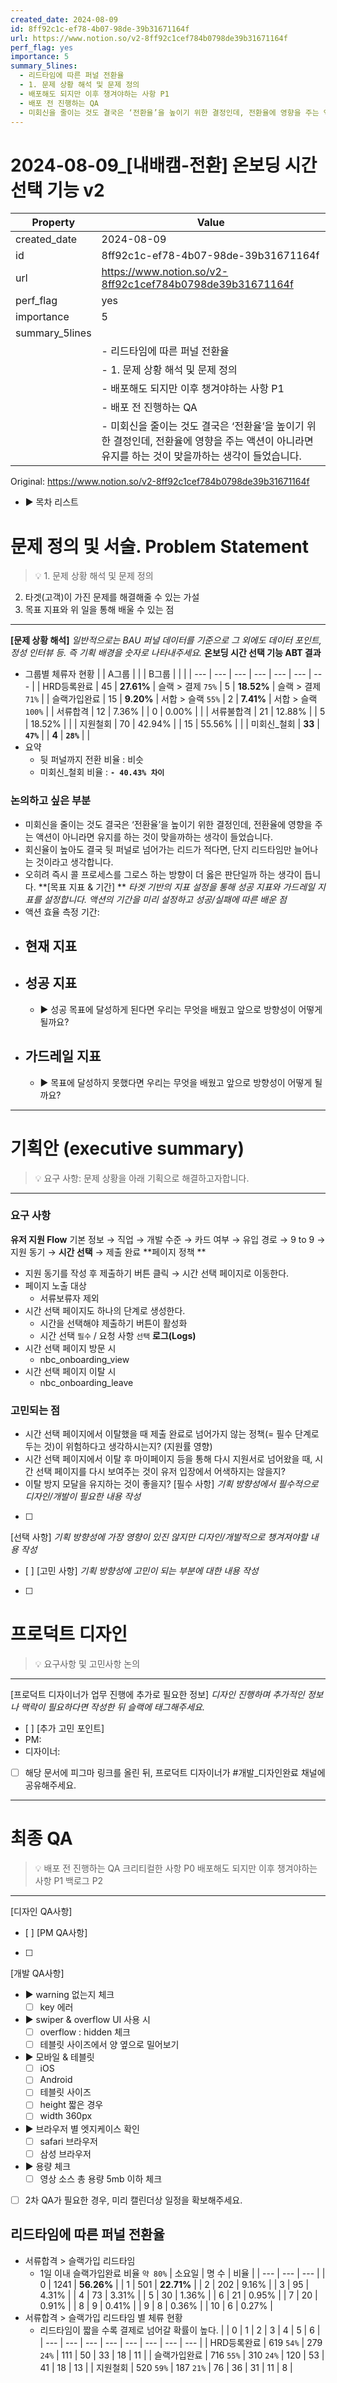 ```yaml
---
created_date: 2024-08-09
id: 8ff92c1c-ef78-4b07-98de-39b31671164f
url: https://www.notion.so/v2-8ff92c1cef784b0798de39b31671164f
perf_flag: yes
importance: 5
summary_5lines:
  - 리드타임에 따른 퍼널 전환율
  - 1. 문제 상황 해석 및 문제 정의
  - 배포해도 되지만 이후 챙겨야하는 사항 P1
  - 배포 전 진행하는 QA
  - 미회신을 줄이는 것도 결국은 ‘전환율’을 높이기 위한 결정인데, 전환율에 영향을 주는 액션이 아니라면 유지를 하는 것이 맞을까하는 생각이 들었습니다.
---
```


# 2024-08-09_[내배캠-전환] 온보딩 시간 선택 기능 v2

| Property | Value |
| --- | --- |
| created_date | 2024-08-09 |
| id | 8ff92c1c-ef78-4b07-98de-39b31671164f |
| url | https://www.notion.so/v2-8ff92c1cef784b0798de39b31671164f |
| perf_flag | yes |
| importance | 5 |
| summary_5lines | |
|  | - 리드타임에 따른 퍼널 전환율 |
|  | - 1. 문제 상황 해석 및 문제 정의 |
|  | - 배포해도 되지만 이후 챙겨야하는 사항 P1 |
|  | - 배포 전 진행하는 QA |
|  | - 미회신을 줄이는 것도 결국은 ‘전환율’을 높이기 위한 결정인데, 전환율에 영향을 주는 액션이 아니라면 유지를 하는 것이 맞을까하는 생각이 들었습니다. |

Original: https://www.notion.so/v2-8ff92c1cef784b0798de39b31671164f

- ▶ 목차 리스트

#  문제 정의 및 서술. Problem Statement
> 💡 1. 문제 상황 해석 및 문제 정의
2. 타겟(고객)이 가진 문제를 해결해줄 수 있는 가설
3. 목표 지표와 위 일을 통해 배울 수 있는 점

  ---
  **[문제 상황 해석]**
  *일반적으로는 BAU 퍼널 데이터를 기준으로
그 외에도 데이터 포인트, 정성 인터뷰 등. 즉 기획 배경을 숫자로 나타내주세요.*
  **온보딩 시간 선택 기능 ABT 결과**
  - 그룹별 체류자 현황
|  | A그룹 |  |  | B그룹 |  |  |
| --- | --- | --- | --- | --- | --- | --- |
| HRD등록완료 | 45 | **27.61%** | 슬랙 > 결제 `75%` | 5 | **18.52%** | 슬랙 > 결제 `71%` |
| 슬랙가입완료 | 15 | **9.20%** | 서합 > 슬랙 `55%` | 2 | **7.41%** | 서합 > 슬랙 `100%` |
| 서류합격 | 12 | 7.36% |  | 0 | 0.00% |  |
| 서류불합격 | 21 | 12.88% |  | 5 | 18.52% |  |
| 지원철회 | 70 | 42.94% |  | 15 | 55.56% |  |
| 미회신_철회 | **33** | **`47%`** |  | **4** | **`28%`** |  |
  - 요약
    - 뒷 퍼널까지 전환 비율 : 비슷
    - 미회신_철회 비율 : **`- 40.43% 차이`**

### 논의하고 싶은 부분
  - 미회신을 줄이는 것도 결국은 ‘전환율’을 높이기 위한 결정인데, 전환율에 영향을 주는 액션이 아니라면 유지를 하는 것이 맞을까하는 생각이 들었습니다. 
  - 회신율이 높아도 결국 뒷 퍼널로 넘어가는 리드가 적다면, 단지 리드타임만 늘어나는 것이라고 생각합니다.
  - 오히려 즉시 콜 프로세스를 그로스 하는 방향이 더 옳은 판단일까 하는 생각이 듭니다.
  **[목표 지표 & 기간] **
  *타겟 기반의 지표 설정을 통해 성공 지표와 가드레일 지표를 설정합니다. 
액션의 기간을 미리 설정하고 성공/실패에 따른 배운 점*
  - 액션 효율 측정 기간: 
  - 현재 지표
    - 
  - 성공 지표
    - 
    - ▶ 성공 목표에 달성하게 된다면 우리는 무엇을 배웠고 앞으로 방향성이 어떻게 될까요?
  - 가드레일 지표
    - 
    - ▶ 목표에 달성하지 못했다면 우리는 무엇을 배웠고 앞으로 방향성이 어떻게 될까요?

  ---

#  기획안 (executive summary)
> 💡 요구 사항: 문제 상황을 아래 기획으로 해결하고자합니다.

  ---

### 요구 사항
  **유저 지원 Flow**
  기본 정보 → 직업 → 개발 수준 → 카드 여부 → 유입 경로 → 9 to 9 → 지원 동기 → **시간 선택** → 제출 완료
  **페이지 정책 **
  - 지원 동기를 작성 후 제출하기 버튼 클릭 → 시간 선택 페이지로 이동한다.
  - 페이지 노출 대상 
    - 서류보류자 제외 
  - 시간 선택 페이지도 하나의 단계로 생성한다.
    - 시간을 선택해야 제출하기 버튼이 활성화 
    - 시간 선택 `필수` / 요청 사항 `선택`
  **로그(Logs)**
  - 시간 선택 페이지 방문 시
    - nbc_onboarding_view
  - 시간 선택 페이지 이탈 시 
    - nbc_onboarding_leave

### 고민되는 점
  - 시간 선택 페이지에서 이탈했을 때 제출 완료로 넘어가지 않는 정책(= 필수 단계로 두는 것)이 위험하다고 생각하시는지? (지원률 영향)
  - 시간 선택 페이지에서 이탈 후 마이페이지 등을 통해 다시 지원서로 넘어왔을 때, 시간 선택 페이지를 다시 보여주는 것이 유저 입장에서 어색하지는 않을지?
  - 이탈 방지 모달을 유지하는 것이 좋을지?
  [필수 사항]
  *기획 방향성에서 필수적으로 디자인/개발이 필요한 내용 작성*
  - [ ] 
  [선택 사항]
  *기획 방향성에 가장 영향이 있진 않지만 디자인/개발적으로 챙겨져야할 내용 작성*
  - [ ] 
  [고민 사항]
  *기획 방향성에 고민이 되는 부분에 대한 내용 작성*
  - [ ] 

#  프로덕트 디자인
> 💡 요구사항 및 고민사항 논의

  ---
  [프로덕트 디자이너가 업무 진행에 추가로 필요한 정보]
  *디자인 진행하며 추가적인 정보나 맥락이 필요하다면 작성한 뒤 슬랙에 태그해주세요.*
  - [ ] 
  [추가 고민 포인트]
  - PM:
  - 디자이너: 
  - [ ] 해당 문서에 피그마 링크를 올린 뒤, 프로덕트 디자이너가 #개발_디자인완료 채널에 공유해주세요.

---

#  최종 QA
> 💡 배포 전 진행하는 QA
크리티컬한 사항 P0
배포해도 되지만 이후 챙겨야하는 사항 P1
백로그 P2

  ---
  [디자인 QA사항]
  - [ ] 
  [PM QA사항]
  - [ ] 
  [개발 QA사항]
  - ▶ warning 없는지 체크
    - [ ] key 에러
  - ▶ swiper & overflow UI 사용 시 
    - [ ] overflow : hidden 체크 
    - [ ] 테블릿 사이즈에서 양 옆으로 밀어보기 
  - ▶ 모바일 & 테블릿
    - [ ] iOS
    - [ ] Android
    - [ ] 테블릿 사이즈
    - [ ] height 짧은 경우 
    - [ ] width 360px 
  - ▶ 브라우저 별 엣지케이스 확인
    - [ ] safari 브라우저
    - [ ] 삼성 브라우저
  - ▶ 용량 체크
    - [ ] 영상 소스 총 용량 5mb 이하 체크 
  - [ ] 2차 QA가 필요한 경우, 미리 캘린더상 일정을 확보해주세요.

## 리드타임에 따른 퍼널 전환율
- 서류합격 > 슬랙가입 리드타임 
  - 1일 이내 슬랙가입완료 비율 `약 80%` 
| 소요일 | 명 수 | 비율 |
| --- | --- | --- |
| 0 | 1241 | **56.26%** |
| 1 | 501 | **22.71%** |
| 2 | 202 | 9.16% |
| 3 | 95 | 4.31% |
| 4 | 73 | 3.31% |
| 5 | 30 | 1.36% |
| 6 | 21 | 0.95% |
| 7 | 20 | 0.91% |
| 8 | 9 | 0.41% |
| 9 | 8 | 0.36% |
| 10 | 6 | 0.27% |
- 서류합격 > 슬랙가입 리드타임 별 체류 현황
  - 리드타임이 짧을 수록 결제로 넘어갈 확률이 높다.
|  | 0 | 1 | 2 | 3 | 4 | 5 | 6 |
| --- | --- | --- | --- | --- | --- | --- | --- |
| HRD등록완료 | 619 `54%` | 279 `24%` | 111 | 50 | 33 | 18 | 11 |
| 슬랙가입완료 | 716 `55%` | 310 `24%` | 120 | 53 | 41 | 18 | 13 |
| 지원철회  | 520 `59%` | 187 `21%` | 76 | 36 | 31 | 11 | 8 |
